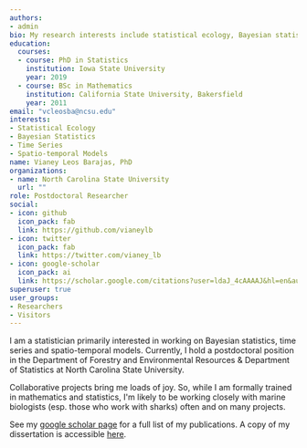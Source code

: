 ```yaml
---
authors:
- admin
bio: My research interests include statistical ecology, Bayesian statistics, time series, state-space and spatio-temporal models. I also collaborate on many shark telemetry projects.
education:
  courses:
  - course: PhD in Statistics
    institution: Iowa State University
    year: 2019
  - course: BSc in Mathematics
    institution: California State University, Bakersfield
    year: 2011
email: "vcleosba@ncsu.edu"
interests:
- Statistical Ecology
- Bayesian Statistics
- Time Series
- Spatio-temporal Models
name: Vianey Leos Barajas, PhD 
organizations:
- name: North Carolina State University
  url: ""
role: Postdoctoral Researcher
social:
- icon: github
  icon_pack: fab
  link: https://github.com/vianeylb
- icon: twitter
  icon_pack: fab
  link: https://twitter.com/vianey_lb
- icon: google-scholar
  icon_pack: ai
  link: https://scholar.google.com/citations?user=ldaJ_4cAAAAJ&hl=en&authuser=1
superuser: true
user_groups:
- Researchers
- Visitors
---
```


I am a statistician primarily interested in working on Bayesian statistics, time series and spatio-temporal models. Currently, I hold a postdoctoral position in the Department of Forestry and Environmental Resources & Department of Statistics at North Carolina State University. 

Collaborative projects bring me loads of joy. So, while I am formally trained in mathematics and statistics, I'm likely to be working closely with marine biologists (esp. those who work with sharks) often and on many projects. 

See my [google scholar page](https://scholar.google.com/citations?user=ldaJ_4cAAAAJ&hl=en&authuser=2) for a full list of my publications. A copy of my dissertation is accessible [here](/files/Dissertation.pdf). 